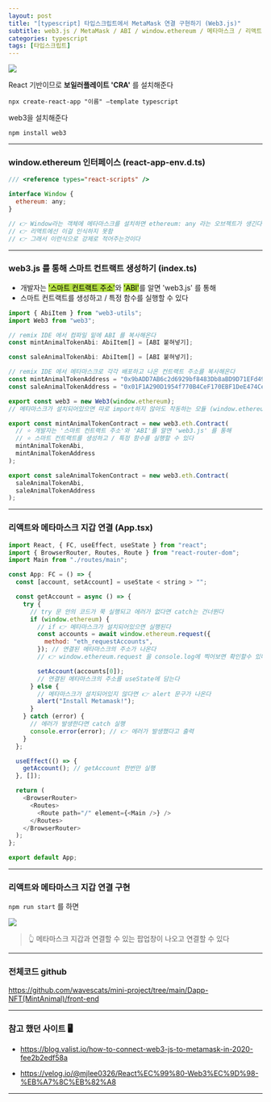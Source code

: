 ```yaml
---
layout: post
title: "[typescript] 타입스크립트에서 MetaMask 연결 구현하기 (Web3.js)"
subtitle: web3.js / MetaMask / ABI / window.ethereum / 메타마스크 / 리액트 / React
categories: typescript
tags: [타입스크립트]
---
```


![](https://velog.velcdn.com/images/-__-/post/b2bd7c08-e005-49d2-be4c-65c7a4351c5f/image.png)

React 기반이므로 **보일러플레이트 'CRA'** 를 설치해준다

`npx create-react-app "이름" —template typescript`

web3을 설치해준다

`npm install web3`

---

### window.ethereum 인터페이스 (react-app-env.d.ts)

```js
/// <reference types="react-scripts" />

interface Window {
  ethereum: any;
}

// 👉 Window라는 객체에 메타마스크를 설치하면 ethereum: any 라는 오브젝트가 생긴다
// 👉 리액트에선 이걸 인식하지 못함
// 👉 그래서 이런식으로 강제로 적어주는것이다
```

---

### web3.js 를 통해 스마트 컨트랙트 생성하기 (index.ts)

- 개발자는 <span style="background-color:#B5E045; color:#000;">'스마트 컨트랙트 주소'</span>와 <span style="background-color:#B5E045; color:#000;">'ABI'</span>를 알면 'web3.js' 를 통해
- 스마트 컨트랙트를 생성하고 / 특정 함수를 실행할 수 있다

```js
import { AbiItem } from "web3-utils";
import Web3 from "web3";

// remix IDE 에서 컴파일 밑에 ABI 를 복사해온다
const mintAnimalTokenAbi: AbiItem[] = [ABI 붙혀넣기];

const saleAnimalTokenAbi: AbiItem[] = [ABI 붙혀넣기];

// remix IDE 에서 메타마스크로 각각 배포하고 나온 컨트랙트 주소를 복사해온다
const mintAnimalTokenAddress = "0x9bADD7AB6c2d6929bf8483Db8aBD9D71EFd49E29";
const saleAnimalTokenAddress = "0x01F1A290D1954f770B4CeF170EBF1DeE474Ceb3F";

export const web3 = new Web3(window.ethereum);
// 메타마스크가 설치되어있으면 따로 import하지 않아도 작동하는 모듈 (window.ethereum)

export const mintAnimalTokenContract = new web3.eth.Contract(
  // ⭐ 개발자는 '스마트 컨트랙트 주소'와 'ABI'를 알면 'web3.js' 를 통해
  // ⭐ 스마트 컨트랙트를 생성하고 / 특정 함수를 실행할 수 있다
  mintAnimalTokenAbi,
  mintAnimalTokenAddress
);

export const saleAnimalTokenContract = new web3.eth.Contract(
  saleAnimalTokenAbi,
  saleAnimalTokenAddress
);
```

---

### 리액트와 메타마스크 지갑 연결 (App.tsx)

```js
import React, { FC, useEffect, useState } from "react";
import { BrowserRouter, Routes, Route } from "react-router-dom";
import Main from "./routes/main";

const App: FC = () => {
  const [account, setAccount] = useState < string > "";

  const getAccount = async () => {
    try {
      // try 문 안의 코드가 쭉 실행되고 에러가 없다면 catch는 건너뛴다
      if (window.ethereum) {
        // if 👉 메타마스크가 설치되어있으면 실행된다
        const accounts = await window.ethereum.request({
          method: "eth_requestAccounts",
        }); // 연결된 메타마스크의 주소가 나온다
        // 👉 window.ethereum.request 을 console.log에 찍어보면 확인할수 있다

        setAccount(accounts[0]);
        // 연결된 메타마스크의 주소를 useState에 담는다
      } else {
        // 메타마스크가 설치되어있지 않다면 👉 alert 문구가 나온다
        alert("Install Metamask!");
      }
    } catch (error) {
      // 에러가 발생한다면 catch 실행
      console.error(error); // 👉 에러가 발생했다고 출력
    }
  };

  useEffect(() => {
    getAccount(); // getAccount 한번만 실행
  }, []);

  return (
    <BrowserRouter>
      <Routes>
        <Route path="/" element={<Main />} />
      </Routes>
    </BrowserRouter>
  );
};

export default App;
```

---

### 리액트와 메타마스크 지갑 연결 구현

`npm run start` 를 하면

![](https://velog.velcdn.com/images/-__-/post/34b76109-aa2f-4e2a-8b58-820c77641210/image.png)

> 👆 메타마스크 지갑과 연결할 수 있는 팝업창이 나오고 연결할 수 있다

---

### 전체코드 github

<https://github.com/wavescats/mini-project/tree/main/Dapp-NFT(MintAnimal)/front-end>

---

### 참고 했던 사이트 🖥

- <https://blog.valist.io/how-to-connect-web3-js-to-metamask-in-2020-fee2b2edf58a>

- <https://velog.io/@mjlee0326/React%EC%99%80-Web3%EC%9D%98-%EB%A7%8C%EB%82%A8>

---
